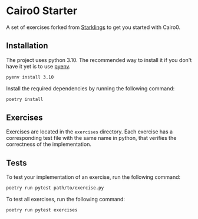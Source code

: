 # Cairo0 Starter

A set of exercises forked from [Starklings](https://github.com/onlydustxyz/starklings) to get you started with Cairo0.

## Installation

The project uses python 3.10. The recommended way to install it if you don't have it yet is to use [pyenv](https://github.com/pyenv/pyenv).

```bash
pyenv install 3.10
```

Install the required dependencies by running the following command:

```bash
poetry install
```

## Exercises

Exercises are located in the `exercises` directory. Each exercise has a corresponding test file with the same name in python,
that verifies the correctness of the implementation.

## Tests

To test your implementation of an exercise, run the following command:

```bash
poetry run pytest path/to/exercise.py
```

To test all exercises, run the following command:

```bash
poetry run pytest exercises
```

